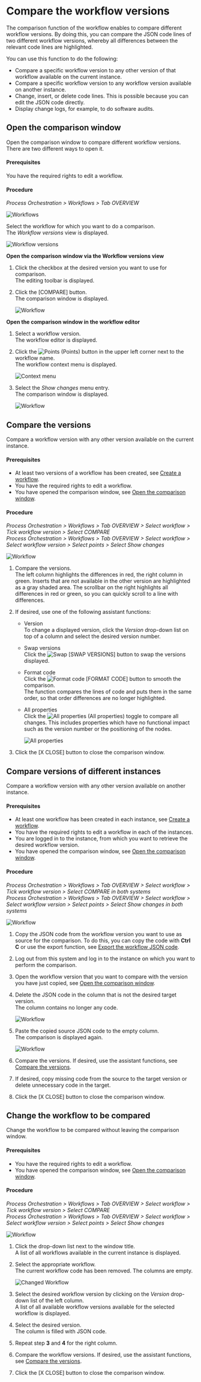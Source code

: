 # Compare the workflow versions

The comparison function of the workflow enables to compare different workflow versions. By doing this, you can compare the JSON code lines of two different workflow versions, whereby all differences between the relevant code lines are highlighted.  

You can use this function to do the following: 
- Compare a specific workflow version to any other version of that workflow available on the current instance.
- Compare a specific workflow version to any workflow version available on another instance. 
- Change, insert, or delete code lines. This is possible because you can edit the JSON code directly.  
- Display change logs, for example, to do software audits.

## Open the comparison window

Open the comparison window to compare different workflow versions. There are two different ways to open it.

#### Prerequisites

You have the required rights to edit a workflow.

#### Procedure

*Process Orchestration > Workflows > Tab OVERVIEW*

![Workflows](../../Assets/Screenshots/ActindoWorkFlow/Workflows/Workflows.png "[Workflows]")

Select the workflow for which you want to do a comparison.   
The *Workflow versions* view is displayed.
    
![Workflow versions](../../Assets/Screenshots/ActindoWorkFlow/Workflows/WorkflowVersions.png "[Workflow versions]")

**Open the comparison window via the Workflow versions view**

1. Click the checkbox at the desired version you want to use for comparison.   
    The editing toolbar is displayed.
    
2. Click the [COMPARE] button.  
    The comparison window is displayed. 

    ![Workflow](../../Assets/Screenshots/ActindoWorkFlow/Workflows/WorkflowComparison.png "[Workflow]")  

**Open the comparison window in the workflow editor**   

1. Select a workflow version.   
    The workflow editor is displayed.

2. Click the ![Points](../../Assets/Icons/Points02.png "[Points]") (Points) button in the upper left corner next to the workflow name.  
    The workflow context menu is displayed.

    ![Context menu](../../Assets/Screenshots/ActindoWorkFlow/Workflows/ContextMenu.png "[Context menu]")

3. Select the *Show changes* menu entry.  
    The comparison window is displayed. 

    ![Workflow](../../Assets/Screenshots/ActindoWorkFlow/Workflows/WorkflowComparison.png "[Workflow]")
    

## Compare the versions

Compare a workflow version with any other version available on the current instance.

#### Prerequisites

- At least two versions of a workflow has been created, see [Create a workflow](./01_ManageWorkflows.md#create-a-workflow).
- You have the required rights to edit a workflow.
- You have opened the comparison window, see [Open the comparison window](#open-the-comparison-window).

#### Procedure

*Process Orchestration > Workflows > Tab OVERVIEW > Select workflow > Tick workflow version > Select COMPARE*  
*Process Orchestration > Workflows > Tab OVERVIEW > Select workflow > Select workflow version > Select points > Select Show changes*

![Workflow](../../Assets/Screenshots/ActindoWorkFlow/Workflows/WorkflowComparison.png "[Workflow]")
   
1. Compare the versions.   
    The left column highlights the differences in red, the right column in green. Inserts that are not available in the other version are highlighted as a gray shaded area. The scrollbar on the right highlights all differences in red or green, so you can quickly scroll to a line with differences.
    
2. If desired, use one of the following assistant functions:   

   - Version   
        To change a displayed version, click the *Version* drop-down list on top of a column and select the desired version number.

    - Swap versions   
        Click the ![Swap](../../Assets/Icons/Swap.png "[Swap]") [SWAP VERSIONS] button to swap the versions displayed. 
       
    - Format code  
        Click the ![Format code](../../Assets/Icons/Code.png "[Format code]") [FORMAT CODE] button to smooth the comparison.   
        The function compares the lines of code and puts them in the same order, so that order differences are no longer highlighted.

    - All properties   
       Click the ![All properties](../../Assets/Icons/Toggle.png "[All properties]") (All properties) toggle to compare all changes. This includes properties which have no functional impact such as the version number or the positioning of the nodes.

        ![All properties](../../Assets/Screenshots/ActindoWorkFlow/Workflows/WorkflowComparisonAllProperties.png "[All properties]")

3. Click the [X CLOSE] button to close the comparison window.



## Compare versions of different instances

Compare a workflow version with any other version available on another instance.

#### Prerequisites

- At least one workflow has been created in each instance, see [Create a workflow](./01_ManageWorkflows.md#create-a-workflow).
- You have the required rights to edit a workflow in each of the instances.
- You are logged in to the instance, from which you want to retrieve the desired workflow version.
- You have opened the comparison window, see [Open the comparison window](#open-the-comparison-window).

#### Procedure

*Process Orchestration > Workflows > Tab OVERVIEW > Select workflow > Tick workflow version > Select COMPARE in both systems*  
*Process Orchestration > Workflows > Tab OVERVIEW > Select workflow > Select workflow version > Select points > Select Show changes in both systems*

![Workflow](../../Assets/Screenshots/ActindoWorkFlow/Workflows/WorkflowComparison.png "[Workflow]")

1. Copy the JSON code from the workflow version you want to use as source for the comparison. To do this, you can copy the code with **Ctrl C** or use the export function, see [Export the workflow JSON code](./04_CopyWorkflow.md#export-the-workflow-json-code).

2. Log out from this system and log in to the instance on which you want to perform the comparison. 

3. Open the workflow version that you want to compare with the version you have just copied, see [Open the comparison window](#open-the-comparison-window).

2. Delete the JSON code in the column that is not the desired target version.   
    The column contains no longer any code.

    ![Workflow](../../Assets/Screenshots/ActindoWorkFlow/Workflows/WorkflowComparisonAnotherInstance.png "[Workflow]")

4. Paste the copied source JSON code to the empty column.   
    The comparison is displayed again.
    
    ![Workflow](../../Assets/Screenshots/ActindoWorkFlow/Workflows/WorkflowComparison.png "[Workflow]")
    
5. Compare the versions. If desired, use the assistant functions, see [Compare the versions](#compare-the-versions). 

6. If desired, copy missing code from the source to the target version or delete unnecessary code in the target. 

7. Click the [X CLOSE] button to close the comparison window.



## Change the workflow to be compared 

Change the workflow to be compared without leaving the comparison window.

#### Prerequisites

- You have the required rights to edit a workflow.
- You have opened the comparison window, see [Open the comparison window](#open-the-comparison-window).

#### Procedure

*Process Orchestration > Workflows > Tab OVERVIEW > Select workflow > Tick workflow version > Select COMPARE*  
*Process Orchestration > Workflows > Tab OVERVIEW > Select workflow > Select workflow version > Select points > Select Show changes*

![Workflow](../../Assets/Screenshots/ActindoWorkFlow/Workflows/WorkflowComparison.png "[Workflow]")

1. Click the drop-down list next to the window title.  
    A list of all workflows available in the current instance is displayed.

2. Select the appropriate workflow.  
   The current workflow code has been removed. The columns are empty.

   ![Changed Workflow](../../Assets/Screenshots/ActindoWorkFlow/Workflows/WorkflowComparisonEmptyColumns.png)

3. Select the desired workflow version by clicking on the *Version* drop-down list of the left column.  
    A list of all available workflow versions available for the selected workflow is displayed.

4. Select the desired version.   
   The column is filled with JSON code.

5. Repeat step **3** and **4** for the right column.

6. Compare the workflow versions. If desired, use the assistant functions, see [Compare the versions](#compare-the-versions). 

7. Click the [X CLOSE] button to close the comparison window.








